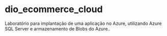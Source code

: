# dio_ecommerce_cloud
Laboratório para implantação de uma aplicação no Azure, utilizando Azure SQL Server e  armazenamento de Blobs do Azure.. 

